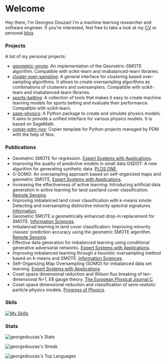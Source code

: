 # Welcome

Hey there, I'm Georgios Douzas! I'm a machine learning researcher and software engineer. If you're interested, feel free to take a
look at my [CV](https://georgedouzas.github.io/about.html) or personal [blog](https://georgedouzas.github.io/).

### Projects

A list of my personal projects:

- [geometric-smote](https://github.com/georgedouzas/geometric-smote): An implementation of the Geometric-SMOTE algorithm.
  Compatible with scikit-learn and imabalanced-learn libraries.
- [cluster-over-sampling](https://github.com/georgedouzas/cluster-over-sampling): A general interface for clustering based
  over-sampling algorithms. It allows to create oversampling algorithms as combinations of clusterers and oversamplers. Compatible
  with scikit-learn and imabalanced-learn libraries.
- [sports-betting](https://github.com/georgedouzas/sports-betting): A collection of tools that makes it easy to create machine
  learning models for sports betting and evaluate their performance. Compatible with scikit-learn.
- [sage-physics](https://github.com/georgedouzas/sage-physics): A Python package to create and simulate physics models. It aims to
  provide a unified interface for various physics models. It is based on SageMath.
- [copier-pdm-nox](https://github.com/georgedouzas/copier-pdm-nox): Copier template for Python projects managed by PDM with the
  help of Nox.

### Publications

- Geometric SMOTE for regression. [Expert Systems with
  Applications](https://www.sciencedirect.com/science/article/abs/pii/S095741742101678X).
- Improving the quality of predictive models in small data GSDOT: A new algorithm for generating synthetic data. [PLOS ONE](https://journals.plos.org/plosone/article?id=10.1371/journal.pone.0265626).
- G-SOMO: An oversampling approach based on self-organized maps and geometric SMOTE, [Expert Systems with Applications](https://www.sciencedirect.com/science/article/abs/pii/S095741742100662X).
- Increasing the effectiveness of active learning: Introducing artificial data generation in active learning for land use/land
  cover classification. [Remote Sensing](https://www.mdpi.com/2072-4292/13/13/2619).
- Improving imbalanced land cover classification with k-means smote: Detecting and oversampling distinctive minority spectral
  signatures. [Information](https://www.mdpi.com/2078-2489/12/7/266).
- Geometric SMOTE a geometrically enhanced drop-in replacement for SMOTE. [Information Sciences](https://www.sciencedirect.com/science/article/abs/pii/S0020025519305353).
- Imbalanced learning in land cover classification: Improving minority classes’ prediction accuracy using the geometric SMOTE
  algorithm. [Remote Sensing](https://www.mdpi.com/2072-4292/11/24/3040).
- Effective data generation for imbalanced learning using conditional generative adversarial networks. [Expert Systems with Applications](https://www.sciencedirect.com/science/article/abs/pii/S0957417417306346).
- Improving imbalanced learning through a heuristic oversampling method based on k-means and SMOTE. [Information Sciences](https://www.sciencedirect.com/science/article/abs/pii/S0020025518304997).
- Self-Organizing Map Oversampling (SOMO) for imbalanced data set learning. [Expert Systems with Applications](https://www.sciencedirect.com/science/article/abs/pii/S0957417417302324)
- Coset space dimensional reduction and Wilson flux breaking of ten-dimensional N=1, E8 gauge theory. [The European Physical
  Journal C](https://link.springer.com/article/10.1140/epjc/s10052-008-0822-0).
- Coset space dimensional reduction and classification of semi-realistic particle physics models. [Progress of Physics](https://onlinelibrary.wiley.com/doi/abs/10.1002/prop.200710515).


### Skils

[![My Skills](https://skillicons.dev/icons?i=js,html,css,c,python,cpp,rust,pytorch,tensorflow,docker,linux,aws,fastapi,github,matlab,nodejs,bash,react,vim,r&perline=5)](https://skillicons.dev)

### Stats

![georgedouzas's
Stats](https://github-readme-stats.vercel.app/api?username=georgedouzas&theme=vue-dark&show_icons=true&hide_border=true&count_private=true)

![georgedouzas's Streak](https://github-readme-streak-stats.herokuapp.com/?user=georgedouzas&theme=vue-dark&hide_border=true)

![georgedouzas's Top Languages](https://github-readme-stats.vercel.app/api/top-langs/?username=georgedouzas&theme=vue-dark&show_icons=true&hide_border=true&layout=compact)